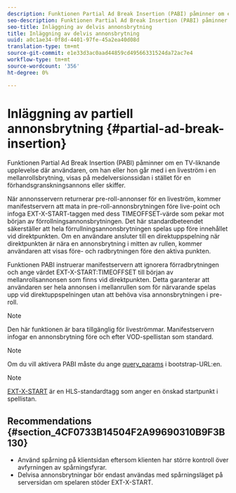 ```yaml
---
description: Funktionen Partial Ad Break Insertion (PABI) påminner om en TV-liknande upplevelse där användaren, om han eller hon går med i en liveström i en mellanrollsbrytning, visas på medelversionssidan i stället för en förhandsgranskningsannons eller skiffer.
seo-description: Funktionen Partial Ad Break Insertion (PABI) påminner om en TV-liknande upplevelse där användaren, om han eller hon går med i en liveström i en mellanrollsbrytning, visas på medelversionssidan i stället för en förhandsgranskningsannons eller skiffer.
seo-title: Inläggning av delvis annonsbrytning
title: Inläggning av delvis annonsbrytning
uuid: a0c1ae34-0f8d-4401-97fe-45a2ea40d08d
translation-type: tm+mt
source-git-commit: e1e33d3ac0aad44859cd49566331524da72ac7e4
workflow-type: tm+mt
source-wordcount: '356'
ht-degree: 0%

---
```



# Inläggning av partiell annonsbrytning {#partial-ad-break-insertion}

Funktionen Partial Ad Break Insertion (PABI) påminner om en TV-liknande upplevelse där användaren, om han eller hon går med i en liveström i en mellanrollsbrytning, visas på medelversionssidan i stället för en förhandsgranskningsannons eller skiffer.

När annonsservern returnerar pre-roll-annonser för en liveström, kommer manifestservern att mata in pre-roll-annonsbrytningen före live-point och infoga EXT-X-START-taggen med dess TIMEOFFSET-värde som pekar mot början av förrollningsannonsbrytningen. Det här standardbeteendet säkerställer att hela förrullningsannonsbrytningen spelas upp före innehållet vid direktpunkten. Om en användare ansluter till en direktuppspelning när direktpunkten är nära en annonsbrytning i mitten av rullen, kommer användaren att visas före- och radbrytningen före den aktiva punkten.

Funktionen PABI instruerar manifestservern att ignorera förradbrytningen och ange värdet EXT-X-START:TIMEOFFSET till början av mellanrollsannonsen som finns vid direktpunkten. Detta garanterar att användaren ser hela annonsen i mellanrullen som för närvarande spelas upp vid direktuppspelningen utan att behöva visa annonsbrytningen i pre-roll.

>[!NOTE]
>
>Den här funktionen är bara tillgänglig för liveströmmar. Manifestservern infogar en annonsbrytning före och efter VOD-spellistan som standard.

>[!NOTE]
>
>Om du vill aktivera PABI måste du ange [query_params](/help/primetime-ad-insertion/~old-msapi-topics/ms-getting-started/ms-api-query-params.md) i bootstrap-URL:en.

>[!NOTE]
>
>[EXT-X-START](https://tools.ietf.org/html/rfc8216#section-4.3.5.2) är en HLS-standardtagg som anger en önskad startpunkt i spellistan.

## Recommendations {#section_4CF0733B14504F2A99690310B9F3B130}

* Använd spårning på klientsidan eftersom klienten har större kontroll över avfyrningen av spårningsfyrar.
* Delvisa annonsbrytningar bör endast användas med spårningsläget på serversidan om spelaren stöder EXT-X-START.